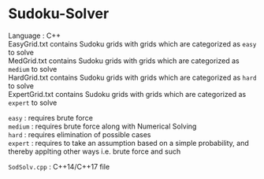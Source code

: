 # Sudoku-Solver
Language : C++  
EasyGrid.txt contains Sudoku grids with grids which are categorized as `easy` to solve  
MedGrid.txt contains Sudoku grids with grids which are categorized as `medium` to solve   
HardGrid.txt contains Sudoku grids with grids which are categorized as `hard` to solve    
ExpertGrid.txt contains Sudoku grids with grids which are categorized as `expert` to solve      

`easy` : requires brute force  
`medium` : requires brute force along with Numerical Solving  
`hard` : requires elimination of possible cases     
`expert` : requires to take an assumption based on a simple probability, and thereby applting other ways i.e. brute force and such     

`SodSolv.cpp` : C++14/C++17 file
